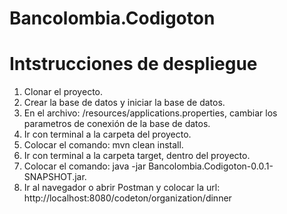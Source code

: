# Bancolombia.Codigoton
# Intstrucciones de despliegue
1. Clonar el proyecto.
2. Crear la base de datos y iniciar la base de datos.
3. En el archivo: /resources/applications.properties, cambiar los parametros de conexión de la base de datos.
4. Ir con terminal a la carpeta del proyecto.
5. Colocar el comando: mvn clean install.
6. Ir con terminal a la carpeta target, dentro del proyecto.
7. Colocar el comando: java -jar Bancolombia.Codigoton-0.0.1-SNAPSHOT.jar.
8. Ir al navegador o abrir Postman y colocar la url: http://localhost:8080/codeton/organization/dinner
